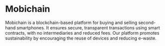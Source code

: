 # Mobichain
Mobichain is a blockchain-based platform for buying and selling second-hand smartphones. It ensures secure, transparent transactions using smart contracts, with no intermediaries and reduced fees. Our platform promotes sustainability by encouraging the reuse of devices and reducing e-waste.
